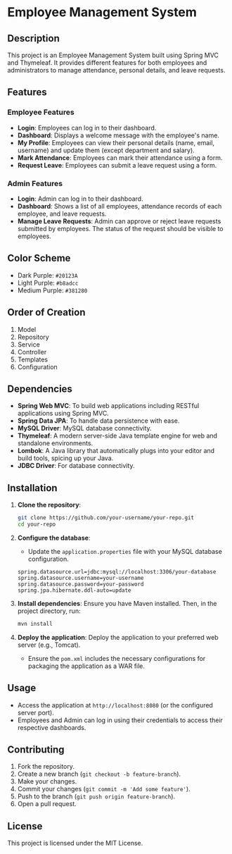 # Employee Management System

## Description
This project is an Employee Management System built using Spring MVC and Thymeleaf. It provides different features for both employees and administrators to manage attendance, personal details, and leave requests.

## Features

### Employee Features
- **Login**: Employees can log in to their dashboard.
- **Dashboard**: Displays a welcome message with the employee's name.
- **My Profile**: Employees can view their personal details (name, email, username) and update them (except department and salary).
- **Mark Attendance**: Employees can mark their attendance using a form.
- **Request Leave**: Employees can submit a leave request using a form.

### Admin Features
- **Login**: Admin can log in to their dashboard.
- **Dashboard**: Shows a list of all employees, attendance records of each employee, and leave requests.
- **Manage Leave Requests**: Admin can approve or reject leave requests submitted by employees. The status of the request should be visible to employees.

## Color Scheme
- Dark Purple: `#20123A`
- Light Purple: `#b8adcc`
- Medium Purple: `#381280`

## Order of Creation
1. Model
2. Repository
3. Service
4. Controller
5. Templates
6. Configuration

## Dependencies
- **Spring Web MVC**: To build web applications including RESTful applications using Spring MVC.
- **Spring Data JPA**: To handle data persistence with ease.
- **MySQL Driver**: MySQL database connectivity.
- **Thymeleaf**: A modern server-side Java template engine for web and standalone environments.
- **Lombok**: A Java library that automatically plugs into your editor and build tools, spicing up your Java.
- **JDBC Driver**: For database connectivity.

## Installation
1. **Clone the repository**:
    ```sh
    git clone https://github.com/your-username/your-repo.git
    cd your-repo
    ```

2. **Configure the database**:
    - Update the `application.properties` file with your MySQL database configuration.
    ```properties
    spring.datasource.url=jdbc:mysql://localhost:3306/your-database
    spring.datasource.username=your-username
    spring.datasource.password=your-password
    spring.jpa.hibernate.ddl-auto=update
    ```

3. **Install dependencies**:
   Ensure you have Maven installed. Then, in the project directory, run:
    ```sh
    mvn install
    ```

4. **Deploy the application**:
   Deploy the application to your preferred web server (e.g., Tomcat).
    - Ensure the `pom.xml` includes the necessary configurations for packaging the application as a WAR file.

## Usage
- Access the application at `http://localhost:8080` (or the configured server port).
- Employees and Admin can log in using their credentials to access their respective dashboards.

## Contributing
1. Fork the repository.
2. Create a new branch (`git checkout -b feature-branch`).
3. Make your changes.
4. Commit your changes (`git commit -m 'Add some feature'`).
5. Push to the branch (`git push origin feature-branch`).
6. Open a pull request.

## License
This project is licensed under the MIT License.
